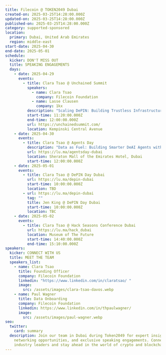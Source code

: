 ```yaml
---
title: Filecoin @ TOKEN2049 Dubai
created-on: 2025-03-25T14:28:00.000Z
updated-on: 2025-03-25T14:28:00.000Z
published-on: 2025-03-25T14:28:00.000Z
category: supported-sponsored
location:
  primary: Dubai, United Arab Emirates
  region: middle-east
start-date: 2025-04-30
end-date: 2025-05-01
schedule:
  kicker: DON'T MISS OUT
  title: SPEAKING ENGAGEMENTS
  days:
    - date: 2025-04-29
      events:
        - title: Clara Tsao @ Unchained Summit
          speakers:
            - name: Clara Tsao
              company: Filecoin Foundation
            - name: Lasse Clausen
              company: 1kx
          description: "Scaling DePIN: Building Trustless Infrastructure for Mass Adoption"
          start-time: 11:20:00.000Z
          end-time: 12:00:00.000Z
          url: https://unchainedsummit.com/
          location: Kempinski Central Avenue
    - date: 2025-04-30
      events:
        - title: Clara Tsao @ Agents Day
          description: "Data as Fuel: Building Smarter DeAI Agents with Better Inputs"
          url: https://lu.ma/agentsday-dubai
          location: Sheraton Mall of the Emirates Hotel, Dubai
          start-time: 12:00:00.000Z
    - date: 2025-05-01
      events:
        - title: Clara Tsao @ DePIN Day Dubai
          url: https://lu.ma/depin-dubai
          start-time: 10:00:00.000Z
          location: TBD
        - url: https://lu.ma/depin-dubai
          tag: ""
          title: Jen King @ DePIN Day Dubai
          start-time: 10:00:00.000Z
          location: TBC
    - date: 2025-05-02
      events:
        - title: Clara Tsao @ Hack Seasons Conference Dubai
          url: https://lu.ma/hack_dubai
          location: Museum of The Future
          start-time: 14:40:00.000Z
          end-time: 15:10:00.000Z
speakers:
  kicker: CONNECT WITH US
  title: MEET THE TEAM
  speakers_list:
    - name: Clara Tsao
      title: Founding Officer
      company: Filecoin Foundation
      linkedin: "https://www.linkedin.com/in/claratsao/ "
      image:
        src: /assets/images/clara-tsao-davos.webp
    - name: Paul Wagner
      title: Data Onboarding
      company: Filecoin Foundation
      linkedin: https://www.linkedin.com/in/thpaulwagner/
      image:
        src: /assets/images/paul-wagner.webp
seo:
  twitter:
    card: summary
  description: Join our team in Dubai during Token2049 for expert insights,
    networking opportunities, and exclusive speaking engagements. Connect with
    industry leaders and stay ahead in the world of crypto and blockchain!
---
```

